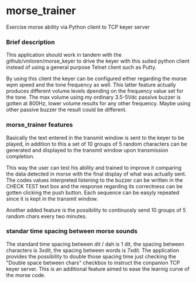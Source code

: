# morse_trainer
 Exercise morse ability via Python client to TCP keyer server

### Brief description
This application should work in tandem with the github/vinloren/morse_keyer to drive the keyer with this suited python client instead of using a general purpose Telnet client such as Putty.

By using this client the keyer can be configured either regarding the morse wpm speed and the tone frequency as well. This latter feature actually produces different volume levels dpending on the frequency value set for the tone. The max volume using my ordinary 3.5-5Vdc passive buzzer is gotten at 800Hz, lower volume results for any other frequency. Maybe using other passive buzzer the result could be different.

### morse_trainer features
Basically the text entered in the transmit window is sent to the keyer to be played, in addition to this a set of 10 groups of 5 random characters can be generated and displayed to the transmit window upon transmission completion. 

This way the user can test his ability and trained to improve it comparing the data detected in morse with the final display of what was actually sent. The codes values interpreted listening to the buzzer can be written in the CHECK TEST text box and the response regarding its correctness can be gotten clicking the push button. Each sequence can be easyly repeated since it is kept in the transmit window.

Another added feature is the possibility to continuosly send 10 groups of 5 random chars every two minutes.

### standar time spacing between morse sounds
The standard time spacing between dit / dah is 1 dit, the spacing between characters is 3xdit, the spacing between words is 7xdit. The application provides the possibility to double those spacing time just checking the "Double space between chars" checkbox to instruct the conpanion TCP keyer server. This is an additional feature aimed to ease the learnig curve of the morse code.
 

